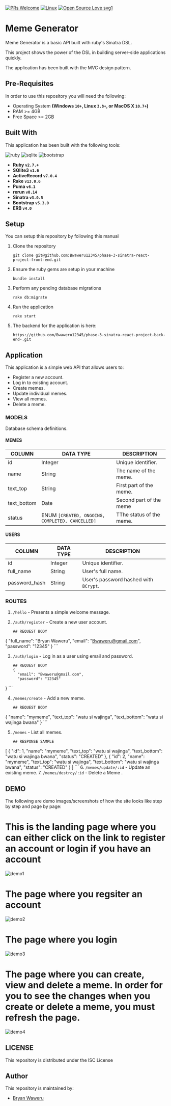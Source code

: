 
[![PRs Welcome](https://img.shields.io/badge/PRs-welcome-brightgreen.svg?style=flat-square)](http://makeapullrequest.com)
[![Linux](https://svgshare.com/i/Zhy.svg)](https://svgshare.com/i/Zhy.svg)
[![Open Source Love svg1](https://badges.frapsoft.com/os/v1/open-source.svg?v=103)](https://github.com/ellerbrock/open-source-badges/)

# Meme Generator
Meme Generator is a basic API built with ruby's Sinatra DSL. 

This project  shows the power of the DSL in building server-side applications quickly.

The application has been built with the MVC design pattern.

## Pre-Requisites
In order to use this repository you will need the following:



- Operating System **(Windows `10+`, Linux `3.8+`, or MacOS X `10.7+`)**
- RAM >= 4GB
- Free Space >= 2GB

## Built With
This application has been built with the following tools:

![ruby](https://img.shields.io/badge/Ruby-CC342D?style=for-the-badge&logo=ruby&logoColor=white)
![sqlite](https://img.shields.io/badge/SQLite-07405E?style=for-the-badge&logo=sqlite&logoColor=white)
![bootstrap](https://img.shields.io/badge/Bootstrap-563D7C?style=for-the-badge&logo=bootstrap&logoColor=white)


- **Ruby `v2.7.+`**
- **SQlite3 `v1.6`**
- **ActiveRecord `v7.0.4`**
- **Rake `v13.0.6`**
- **Puma `v6.1`**
- **rerun `v0.14`**
- **Sinatra `v3.0.5`**
- **Bootstrap `v5.3.0`**
- **ERB `v4.0`**

## Setup
You can setup this repository by following this manual

1. Clone the repository
    ```{shell}
   git clone git@github.com:Bwaweru12345/phase-3-sinatra-react-project-front-end.git
   ```
2. Ensure the ruby gems are setup in your machine
    ```{shell}
   bundle install
   ```
3. Perform any pending database migrations
   ```{shell}
   rake db:migrate
   ```
4. Run the application
    ```{shell}
    rake start
    ```
6. The backend for the application is here:
    ``` {shell} 
    https://github.com/Bwaweru12345/phase-3-sinatra-react-project-back-end-.git
   ```
   
## Application
This application is a simple web API that allows users to:

- Register a new account.
- Log in to existing account.
- Create memes.
- Update individual memes.
- View all memes.
- Delete a meme.

### MODELS
Database schema definitions.

#### MEMES

| COLUMN      | DATA TYPE                                       | DESCRIPTION                         | 
|-------------|-------------------------------------------------|-------------------------------------|
| id          | Integer                                         | Unique identifier.                  |
| name        | String                                          | The name of the meme.               |
| text_top    | String                                          | First part of the meme.             |
| text_bottom | Date                                            | Second part of the meme             |
| status      | ENUM `[CREATED, ONGOING, COMPLETED, CANCELLED]` | TThe status of the meme.            |


#### USERS
| COLUMN        | DATA TYPE | DESCRIPTION                           | 
|---------------|-----------|---------------------------------------|
| id            | Integer   | Unique identifier.                    |
| full_name     | String    | User's full name.                     |
| password_hash | String    | User's password hashed with `BCrypt`. |



### ROUTES

1. `/hello` - Presents a simple welcome message.
2. `/auth/register` - Create a new user account.
   
   ```{json}
   ## REQUEST BODY
  {
  "full_name": "Bryan Waweru",
  "email": "Bwaweru@gmail.com",
  "password": "12345"
}  ```

3. `/auth/login` - Log in as a user using email and password.

   ```{json}
   ## REQUEST BODY
   {
     "email": "Bwaweru@gmail.com",
     "password": "12345"
}  ```

4. `/memes/create` - Add a new meme.

   ```{json}
   ## REQUEST BODY
 {
  "name": "mymeme",
  "text_top": "watu si wajinga",
  "text_bottom": "watu si wajinga bwana"
}  ```

5. `/memes` - List all memes.

   ```{json}
   ## RESPONSE SAMPLE
 [
  {
    "id": 1,
    "name": "mymeme",
    "text_top": "watu si wajinga",
    "text_bottom": "watu si wajinga bwana",
    "status": "CREATED"
  },
  {
    "id": 2,
    "name": "mymeme",
    "text_top": "watu si wajinga",
    "text_bottom": "watu si wajinga bwana",
    "status": "CREATED"
  }
]   ```
6. `/memes/update/:id` - Update an existing meme.
7. `/memes/destroy/:id` - Delete a Meme .

## DEMO
The following are demo images/screenshots of how the site looks like step by step and page by page:

<h1>This is the landing page where you can either click on the link to register an account or login if you have an account</h1>
<img src="./my-app-frontend/demo1.png" alt="demo1">

<h1>The page where you regsiter an account</h1>
<img src="./my-app-frontend/demo2.png" alt="demo2">

<h1>The page where you login</h1>
<img src="./my-app-frontend/demo3.png" alt="demo3">

<h1>The page where you can create, view and delete a meme. In order for you to see the changes when you create or 
delete a meme, you must refresh the page.</h1>
<img src="./my-app-frontend/demo4.png" alt="demo4">

## LICENSE
This repository is distributed under the ISC License

## Author
This repository is maintained by:

- [Bryan Waweru](https://github.com/Bwaweru12345) 